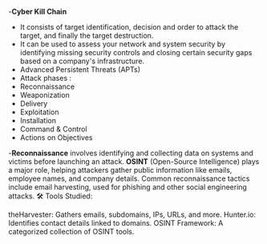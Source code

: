 -**Cyber Kill Chain**
- It consists of target identification, decision and order to attack the target, and finally the target destruction.
- It can be used to assess your network and system security by identifying missing security controls and closing certain security gaps based on a company's infrastructure.
- Advanced Persistent Threats (APTs) 
- Attack phases :
- Reconnaissance
- Weaponization
- Delivery
- Exploitation
- Installation
- Command & Control
- Actions on Objectives

-**Reconnaissance** involves identifying and collecting data on systems and victims before launching an attack.
**OSINT** (Open-Source Intelligence) plays a major role, helping attackers gather public information like emails, employee names, and company details.
Common reconnaissance tactics include email harvesting, used for phishing and other social engineering attacks.
🛠️ Tools Studied:

theHarvester: Gathers emails, subdomains, IPs, URLs, and more.
Hunter.io: Identifies contact details linked to domains.
OSINT Framework: A categorized collection of OSINT tools.
